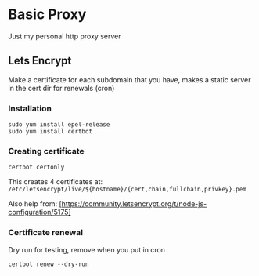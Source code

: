 Basic Proxy
===========

Just my personal http proxy server

Lets Encrypt
------------
Make a certificate for each subdomain that you have, makes a static server in the cert dir for renewals (cron)

### Installation
```
sudo yum install epel-release
sudo yum install certbot
```

### Creating certificate
```
certbot certonly
```
This creates 4 certificates at: `/etc/letsencrypt/live/${hostname}/{cert,chain,fullchain,privkey}.pem`

Also help from: [https://community.letsencrypt.org/t/node-js-configuration/5175]

### Certificate renewal
Dry run for testing, remove when you put in cron
```
certbot renew --dry-run
```
